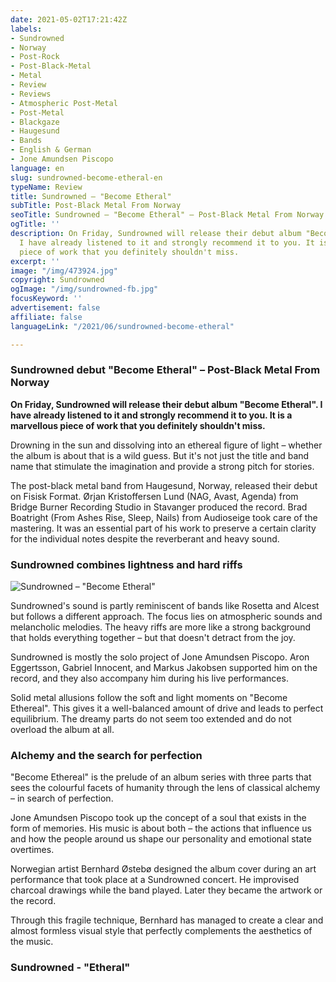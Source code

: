 ```yaml
---
date: 2021-05-02T17:21:42Z
labels:
- Sundrowned
- Norway
- Post-Rock
- Post-Black-Metal
- Metal
- Review
- Reviews
- Atmospheric Post-Metal
- Post-Metal
- Blackgaze
- Haugesund
- Bands
- English & German
- Jone Amundsen Piscopo
language: en
slug: sundrowned-become-etheral-en
typeName: Review
title: Sundrowned – "Become Etheral"
subTitle: Post-Black Metal From Norway
seoTitle: Sundrowned – "Become Etheral" – Post-Black Metal From Norway
ogTitle: ''
description: On Friday, Sundrowned will release their debut album "Become Etheral".
  I have already listened to it and strongly recommend it to you. It is a marvellous
  piece of work that you definitely shouldn't miss.
excerpt: ''
image: "/img/473924.jpg"
copyright: Sundrowned
ogImage: "/img/sundrowned-fb.jpg"
focusKeyword: ''
advertisement: false
affiliate: false
languageLink: "/2021/06/sundrowned-become-etheral"

---
```

### Sundrowned debut "Become Etheral" – Post-Black Metal From Norway

**On Friday, Sundrowned will release their debut album "Become Etheral". I have already listened to it and strongly recommend it to you. It is a marvellous piece of work that you definitely shouldn't miss.**

Drowning in the sun and dissolving into an ethereal figure of light – whether the album is about that is a wild guess. But it's not just the title and band name that stimulate the imagination and provide a strong pitch for stories.

The post-black metal band from Haugesund, Norway, released their debut on Fisisk Format. Ørjan Kristoffersen Lund (NAG, Avast, Agenda) from Bridge Burner Recording Studio in Stavanger produced the record. Brad Boatright (From Ashes Rise, Sleep, Nails) from Audioseige took care of the mastering. It was an essential part of his work to preserve a certain clarity for the individual notes despite the reverberant and heavy sound.

### Sundrowned combines lightness and hard riffs

![Sundrowned – "Become Etheral"](/img/708576.jpg 'Sundrowned – "Become Etheral"')

Sundrowned's sound is partly reminiscent of bands like Rosetta and Alcest but follows a different approach. The focus lies on atmospheric sounds and melancholic melodies. The heavy riffs are more like a strong background that holds everything together – but that doesn't detract from the joy.

Sundrowned is mostly the solo project of Jone Amundsen Piscopo. Aron Eggertsson, Gabriel Innocent, and Markus Jakobsen supported him on the record, and they also accompany him during his live performances.

Solid metal allusions follow the soft and light moments on "Become Ethereal". This gives it a well-balanced amount of drive and leads to perfect equilibrium. The dreamy parts do not seem too extended and do not overload the album at all.

### Alchemy and the search for perfection

"Become Ethereal" is the prelude of an album series with three parts that sees the colourful facets of humanity through the lens of classical alchemy – in search of perfection.

Jone Amundsen Piscopo took up the concept of a soul that exists in the form of memories. His music is about both – the actions that influence us and how the people around us shape our personality and emotional state overtimes.

Norwegian artist Bernhard Østebø designed the album cover during an art performance that took place at a Sundrowned concert. He improvised charcoal drawings while the band played. Later they became the artwork or the record.

Through this fragile technique, Bernhard has managed to create a clear and almost formless visual style that perfectly complements the aesthetics of the music.

### Sundrowned - "Etheral"

<YouTube id="KzhPvnkk938" />
